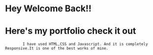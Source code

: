 # Hey Welcome Back!!
# Here's my portfolio check it out
            I have used HTML,CSS and Javascript. And it is completely Responsive.It is one of the best works of mine.
